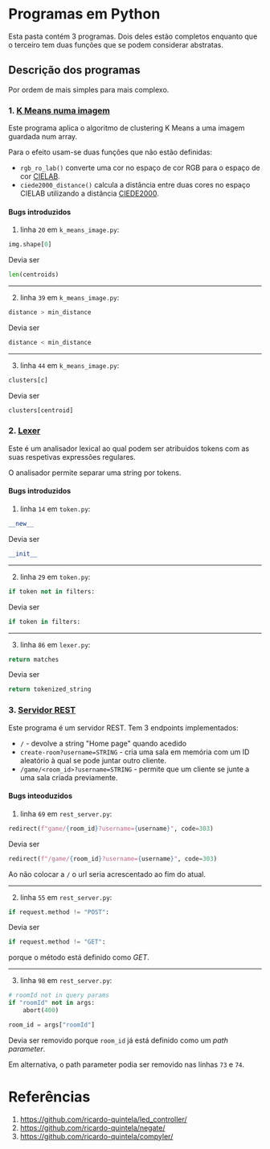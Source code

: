 # Programas em Python

Esta pasta contém 3 programas. Dois deles estão completos enquanto que o terceiro tem
duas funções que se podem considerar abstratas.

## Descrição dos programas

Por ordem de mais simples para mais complexo.

### 1. [K Means numa imagem](k_means_image/k_means_image.py)

Este programa aplica o algoritmo de clustering K Means a uma imagem guardada num array.

Para o efeito usam-se duas funções que não estão definidas:
- `rgb_ro_lab()` converte uma cor no espaço de cor RGB para o
espaço de cor [CIELAB](https://en.wikipedia.org/wiki/CIELAB_color_space).
- `ciede2000_distance()` calcula a distância entre duas cores no espaço CIELAB
utilizando a distância [CIEDE2000](https://en.wikipedia.org/wiki/Color_difference#CIEDE2000).

#### Bugs introduzidos

1. linha `20` em `k_means_image.py`:
```python
img.shape[0]
```  
Devia ser
```python
len(centroids)
```

---

2. linha `39` em `k_means_image.py`:
```python
distance > min_distance
```  
Devia ser
```python
distance < min_distance
```

---

3. linha `44` em `k_means_image.py`:
```python
clusters[c]
```
Devia ser
```python
clusters[centroid]
```

### 2. [Lexer](lexer/lexer.py)

Este é um analisador lexical ao qual podem ser atribuidos tokens com as suas respetivas expressões regulares.

O analisador permite separar uma string por tokens.

#### Bugs introduzidos

1. linha `14` em `token.py`:
```python
__new__
```
Devia ser
```python
__init__
```

---

2. linha `29` em `token.py`:

```python
if token not in filters:
```
Devia ser
```python
if token in filters:
```

---

3. linha `86` em `lexer.py`:

```python
return matches
```
Devia ser
```python
return tokenized_string
```


### 3. [Servidor REST](rest_server/rest_server.py)

Este programa é um servidor REST. Tem 3 endpoints implementados:

- `/` - devolve a string "Home page" quando acedido
- `create-room?username=STRING` - cria uma sala em memória com um ID aleatório à qual se pode juntar outro cliente.
- `/game/<room_id>?username=STRING` - permite que um cliente se junte a uma sala criada previamente.


#### Bugs inteoduzidos

1. linha `69` em `rest_server.py`:

```python
redirect(f"game/{room_id}?username={username}", code=303)
```
Devia ser
```python
redirect(f"/game/{room_id}?username={username}", code=303)
```
Ao não colocar a `/` o url seria acrescentado ao fim do atual.

---

2. linha `55` em `rest_server.py`:

```python
if request.method != "POST":
```
Devia ser
```python
if request.method != "GET":
```
porque o método está definido como *GET*.

---

3. linha `98` em `rest_server.py`:

```python
# roomId not in query params
if "roomId" not in args:
    abort(400)

room_id = args["roomId"]
```
Devia ser removido porque `room_id` já está definido como um *path parameter*.

Em alternativa, o path parameter podia ser removido nas linhas `73` e `74`.


# Referências

1. https://github.com/ricardo-quintela/led_controller/
2. https://github.com/ricardo-quintela/negate/
3. https://github.com/ricardo-quintela/compyler/
